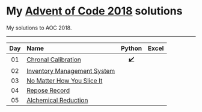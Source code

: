 # My [Advent of Code 2018](http://adventofcode.com/2018) solutions
My solutions to AOC 2018.

---

| Day     | Name                                                    | Python                         | Excel                        |
|:-------:|:--------------------------------------------------------|:------------------------------:|:----------------------------:|
| 01      | [Chronal Calibration][day01]                            |  [:heavy_check_mark:][py01]   |                               |
| 02      | [Inventory Management System][day02]                            |     |                              |
| 03      | [No Matter How You Slice It][day03]                            |    |                               |
| 04      | [Repose Record][day04]                            |     |                               |
| 05      | [Alchemical Reduction][day05]                            |     |                               |

[day01]: https://adventofcode.com/2018/day/1
[day02]: https://adventofcode.com/2018/day/2
[day03]: https://adventofcode.com/2018/day/3
[day04]: https://adventofcode.com/2018/day/4
[day05]: https://adventofcode.com/2018/day/5



[py01]: ./Python/Day_1/aoc_day1.py
[py02]: ./Python/Day_2/aoc_day2.py
[py03]: ./Python/Day_3/aoc_day3.py

